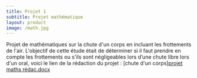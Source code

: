 ```yaml
---
title: Projet 1
subtitle: Projet mathématique
layout: product
image: /math.jpg
---
```



Projet de mathématiques sur la chute d'un corps en incluant les frottements de l'air.
L'objectif de cette étude était de déterminer si il faut prendre en compte les frottements ou s'ils sont négligeables lors d’une chute libre lors d'un oral, voici le lien de la rédaction du projet : [chute d'un corps][projet maths rédac.docx](https://cloudlasalle-my.sharepoint.com/personal/mathis_evrard_etu_unilasalle_fr/Documents/projet%20maths%20r%C3%A9dac.docx?d=w91289db2d2c0490d87d754083e4b582b&csf=1&web=1&e=NN33u1)
